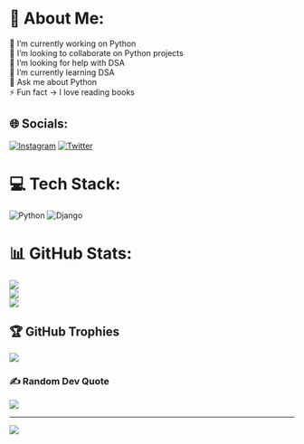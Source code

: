 # 💫 About Me:
🔭 I’m currently working on Python <br>👯 I’m looking to collaborate on Python projects<br>🤝 I’m looking for help with DSA<br>🌱 I’m currently learning DSA<br>💬 Ask me about Python<br>⚡ Fun fact -> I love reading books


## 🌐 Socials:
[![Instagram](https://img.shields.io/badge/Instagram-%23E4405F.svg?logo=Instagram&logoColor=white)](https://instagram.com/clever_khan77) [![Twitter](https://img.shields.io/badge/Twitter-%231DA1F2.svg?logo=Twitter&logoColor=white)](https://twitter.com/cleverkhan77) 

# 💻 Tech Stack:
![Python](https://img.shields.io/badge/python-3670A0?style=for-the-badge&logo=python&logoColor=ffdd54) ![Django](https://img.shields.io/badge/django-%23092E20.svg?style=for-the-badge&logo=django&logoColor=white)
# 📊 GitHub Stats:
![](https://github-readme-stats.vercel.app/api?username=MUHAMMAD-SOHAIL-KHAN-BURKI&theme=city_light&hide_border=true&include_all_commits=true&count_private=true)<br/>
![](https://github-readme-streak-stats.herokuapp.com/?user=MUHAMMAD-SOHAIL-KHAN-BURKI&theme=city_light&hide_border=true)<br/>
![](https://github-readme-stats.vercel.app/api/top-langs/?username=MUHAMMAD-SOHAIL-KHAN-BURKI&theme=city_light&hide_border=true&include_all_commits=true&count_private=true&layout=compact)

## 🏆 GitHub Trophies
![](https://github-profile-trophy.vercel.app/?username=MUHAMMAD-SOHAIL-KHAN-BURKI&theme=onedark&no-frame=false&no-bg=true&margin-w=4)

### ✍️ Random Dev Quote
![](https://quotes-github-readme.vercel.app/api?type=vetical&theme=light)

---
[![](https://visitcount.itsvg.in/api?id=MUHAMMAD-SOHAIL-KHAN-BURKI&icon=0&color=0)](https://visitcount.itsvg.in)

<!-- Proudly created with GPRM ( https://gprm.itsvg.in ) -->
